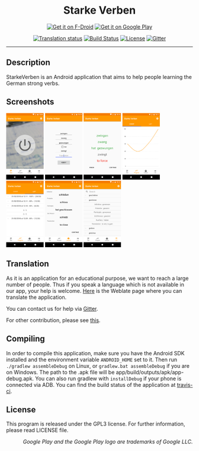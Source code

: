 <h1 align="center">Starke Verben</h1>

<p align="center">
    <a href="https://f-droid.org/app/org.sw24softwares.starkeverben"><img src="https://f-droid.org/badge/get-it-on.png"
       alt="Get it on F-Droid"
       height="80"></a>
    <a href="https://play.google.com/store/apps/details?id=org.sw24softwares.starkeverben"><img src="https://cdn.rawgit.com/steverichey/google-play-badge-svg/266d2b2d/img/en_get.svg"
       alt="Get it on Google Play"
       height="80"></a>
</p>

<p align="center">
    <a href="https://hosted.weblate.org/engage/starke-verben/?utm_source=widget"><img src="https://hosted.weblate.org/widgets/starke-verben/-/svg-badge.svg" alt="Translation status" /></a>
    <a href="https://travis-ci.org/Sw24Softwares/StarkeVerben"><img src="https://travis-ci.org/Sw24Softwares/StarkeVerben.svg?branch=master" alt="Build Status"></a>
    <a href="https://github.com/Sw24Softwares/StarkeVerben/blob/master/LICENSE"><img src="https://img.shields.io/badge/license-GPL_v3.0-blue.svg" alt="License"></a>
    <a href="https://gitter.im/Sw24Softwares/StarkeVerben?utm_source=badge&utm_medium=badge&utm_campaign=pr-badge"><img src="https://badges.gitter.im/Sw24Softwares/StarkeVerben.svg" alt="Gitter"></a>
</p>

---

## Description
StarkeVerben is an Android application that aims to help people learning the German strong verbs.

## Screenshots
<img src="fastlane/metadata/android/en-US/images/phoneScreenshots/01.png" width="20%"> <img src="fastlane/metadata/android/en-US/images/phoneScreenshots/02.png" width="20%">
<img src="fastlane/metadata/android/en-US/images/phoneScreenshots/03.png" width="20%">
<img src="fastlane/metadata/android/en-US/images/phoneScreenshots/04.png" width="20%">
<img src="fastlane/metadata/android/en-US/images/phoneScreenshots/05.png" width="20%">
<img src="fastlane/metadata/android/en-US/images/phoneScreenshots/06.png" width="20%">
<img src="fastlane/metadata/android/en-US/images/phoneScreenshots/07.png" width="20%">

## Translation
As it is an application for an educational purpose, we want to reach a large number of people. Thus if you speak a language which is not available in our app, your help is welcome. [Here](https://hosted.weblate.org/projects/starke-verben) is the Weblate page where you can translate the application.

You can contact us for help via [Gitter](https://gitter.im/Sw24Softwares/StarkeVerben).

For other contribution, please see [this](https://github.com/Sw24Softwares/StarkeVerben/blob/master/CONTRIBUTING.md).

## Compiling
In order to compile this application, make sure you have the Android SDK installed and the environment variable `ANDROID_HOME` set to it. Then run `./gradlew assembleDebug` on Linux, or `gradlew.bat assembleDebug` if you are on Windows. The path to the .apk file will be app/build/outputs/apk/app-debug.apk. You can also run gradlew with `installDebug` if your phone is connected via ADB. You can find the build status of the application at [travis-ci](https://travis-ci.org).

## License
This program is released under the GPL3 license. For further information, please read LICENSE file.

<sub><p align="right">
*Google Play and the Google Play logo are trademarks of Google LLC.*
</p></sub>
